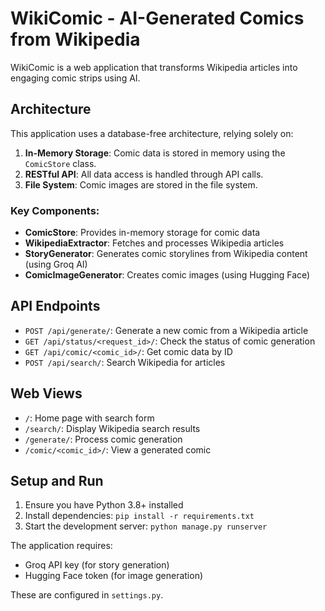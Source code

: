 # WikiComic - AI-Generated Comics from Wikipedia

WikiComic is a web application that transforms Wikipedia articles into engaging comic strips using AI.

## Architecture

This application uses a database-free architecture, relying solely on:

1. **In-Memory Storage**: Comic data is stored in memory using the `ComicStore` class.
2. **RESTful API**: All data access is handled through API calls.
3. **File System**: Comic images are stored in the file system.

### Key Components:

- **ComicStore**: Provides in-memory storage for comic data
- **WikipediaExtractor**: Fetches and processes Wikipedia articles
- **StoryGenerator**: Generates comic storylines from Wikipedia content (using Groq AI)
- **ComicImageGenerator**: Creates comic images (using Hugging Face)

## API Endpoints

- `POST /api/generate/`: Generate a new comic from a Wikipedia article
- `GET /api/status/<request_id>/`: Check the status of comic generation
- `GET /api/comic/<comic_id>/`: Get comic data by ID
- `POST /api/search/`: Search Wikipedia for articles

## Web Views

- `/`: Home page with search form
- `/search/`: Display Wikipedia search results
- `/generate/`: Process comic generation
- `/comic/<comic_id>/`: View a generated comic

## Setup and Run

1. Ensure you have Python 3.8+ installed
2. Install dependencies: `pip install -r requirements.txt`
3. Start the development server: `python manage.py runserver`

The application requires:
- Groq API key (for story generation)
- Hugging Face token (for image generation)

These are configured in `settings.py`. 